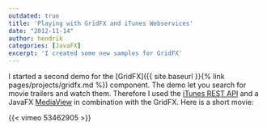 ```yaml
---
outdated: true
title: 'Playing with GridFX and iTunes Webservices'
date: "2012-11-14"
author: hendrik
categories: [JavaFX]
excerpt: 'I created some new samples for GridFX'
---
```

I started a second demo for the [GridFX]({{ site.baseurl }}{% link pages/projects/gridfx.md %}) component. The demo let you search for movie trailers and watch them. Therefore I used the [iTunes REST API](http://www.apple.com/itunes/affiliates/resources/documentation/itunes-store-web-service-search-api.html) and a JavaFX [MediaView](http://docs.oracle.com/javafx/2/media/simpleplayer.htm) in combination with the GridFX. Here is a short movie:

{{< vimeo 53462905 >}}

